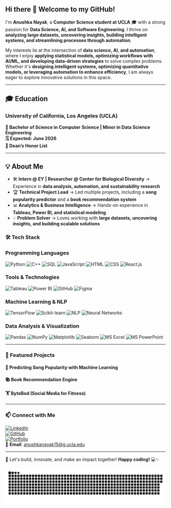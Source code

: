 ## Hi there 👋 Welcome to my GitHub!

I'm **Anushka Nayak**, a **Computer Science student at UCLA** 🎓 with a strong passion for **Data Science, AI, and Software Engineering**. I thrive on **analyzing large datasets, uncovering insights, building intelligent systems, and streamlining processes through automation**.  

My interests lie at the intersection of **data science, AI, and automation**, where I enjoy **applying statistical models, optimizing workflows with AI/ML, and developing data-driven strategies** to solve complex problems. Whether it's **designing intelligent systems, optimizing quantitative models, or leveraging automation to enhance efficiency**, I am always eager to explore innovative solutions in this space.  

---

## 🎓 Education  

### **University of California, Los Angeles (UCLA)**
**📍 Bachelor of Science in Computer Science | Minor in Data Science Engineering**  
**🗓️ Expected: June 2026**  
**🏅 Dean’s Honor List**  

---

## 💡 About Me  
- 🛠 **Intern @ EY | Researcher @ Center for Biological Diversity** → Experience in **data analysis, automation, and sustainability research**  
- 🏆 **Technical Project Lead** → Led multiple projects, including a **song popularity predictor** and a **book recommendation system**  
- 📊 **Analytics & Business Intelligence** → Hands-on experience in **Tableau, Power BI, and statistical modeling**  
- 💡 **Problem Solver** → Loves working with **large datasets, uncovering insights, and building scalable solutions**  


### 🛠 Tech Stack

### **Programming Languages**  
![Python](https://img.shields.io/badge/Python-3776AB?style=flat&logo=python&logoColor=white)
![C++](https://img.shields.io/badge/C%2B%2B-00599C?style=flat&logo=c%2B%2B&logoColor=white)
![SQL](https://img.shields.io/badge/SQL-CC2927?style=flat&logo=postgresql&logoColor=white)
![JavaScript](https://img.shields.io/badge/JavaScript-F7DF1E?style=flat&logo=javascript&logoColor=black)
![HTML](https://img.shields.io/badge/HTML-E34F26?style=flat&logo=html5&logoColor=white)
![CSS](https://img.shields.io/badge/CSS-1572B6?style=flat&logo=css3&logoColor=white)
![React.js](https://img.shields.io/badge/React-20232A?style=flat&logo=react&logoColor=61DAFB)

### **Tools & Technologies**  
![Tableau](https://img.shields.io/badge/Tableau-E97627?style=flat&logo=tableau&logoColor=white)
![Power BI](https://img.shields.io/badge/Power%20BI-F2C811?style=flat&logo=powerbi&logoColor=black)
![GitHub](https://img.shields.io/badge/GitHub-181717?style=flat&logo=github&logoColor=white)
![Figma](https://img.shields.io/badge/Figma-F24E1E?style=flat&logo=figma&logoColor=white)

### **Machine Learning & NLP**  
![TensorFlow](https://img.shields.io/badge/TensorFlow-FF6F00?style=flat&logo=tensorflow&logoColor=white)
![Scikit-learn](https://img.shields.io/badge/Scikit--Learn-F7931E?style=flat&logo=scikitlearn&logoColor=white)
![NLP](https://img.shields.io/badge/NLP-008000?style=flat&logo=google&logoColor=white)
![Neural Networks](https://img.shields.io/badge/Neural%20Networks-800080?style=flat&logo=pytorch&logoColor=white)

### **Data Analysis & Visualization**  
![Pandas](https://img.shields.io/badge/Pandas-150458?style=flat&logo=pandas&logoColor=white)
![NumPy](https://img.shields.io/badge/NumPy-013243?style=flat&logo=numpy&logoColor=white)
![Matplotlib](https://img.shields.io/badge/Matplotlib-008080?style=flat&logo=python&logoColor=white)
![Seaborn](https://img.shields.io/badge/Seaborn-3A8EBA?style=flat&logo=python&logoColor=white)
![MS Excel](https://img.shields.io/badge/Excel-217346?style=flat&logo=microsoft-excel&logoColor=white)
![MS PowerPoint](https://img.shields.io/badge/PowerPoint-B7472A?style=flat&logo=microsoft-powerpoint&logoColor=white)

---

### 🚀 Featured Projects
#### 🎵 **Predicting Song Popularity with Machine Learning** 

#### 📚 **Book Recommendation Engine**

#### 🏋️ **ByteBod (Social Media for Fitness)**

---

### 📫 Connect with Me
[![LinkedIn](https://img.shields.io/badge/LinkedIn-0A66C2?style=flat&logo=linkedin&logoColor=white)](https://www.linkedin.com/in/anushkanayak15)  
[![GitHub](https://img.shields.io/badge/GitHub-181717?style=flat&logo=github&logoColor=white)](https://github.com/anushkanayak15)  
[![Portfolio](https://img.shields.io/badge/Portfolio-000000?style=flat&logo=firefox&logoColor=white)](https://your-portfolio-link.com)  
📧 **Email**: [anushkanayak15@g.ucla.edu](mailto:anushkanayak15@g.ucla.edu)  

---

🚀 Let's build, innovate, and make an impact together! **Happy coding!** 💻✨  

<picture>
  <source media="(prefers-color-scheme: dark)" srcset="https://raw.githubusercontent.com/anushkanayak15/anushkanayak15/output/github-snake-dark.svg" />
  <source media="(prefers-color-scheme: light)" srcset="https://raw.githubusercontent.com/anushkanayak15/anushkanayak15/output/github-snake.svg" />
  <img alt="github-snake" src="https://raw.githubusercontent.com/anushkanayak15/anushkanayak15/output/github-snake.svg" />
</picture>
